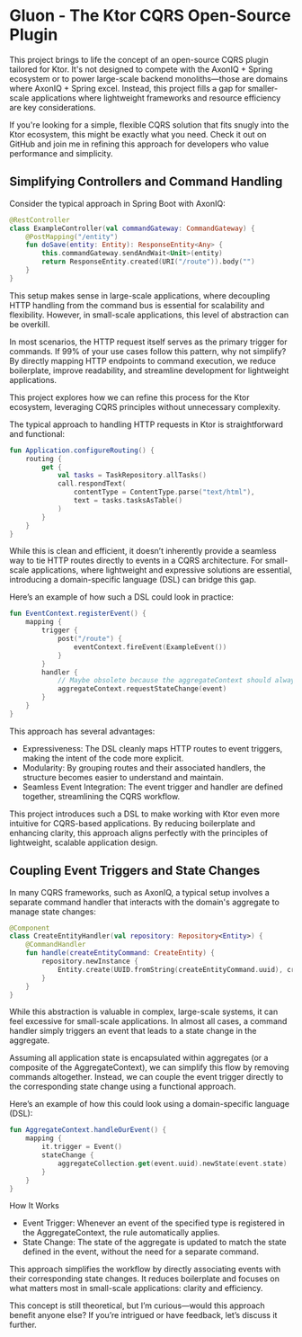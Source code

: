 # Gluon - The Ktor CQRS Open-Source Plugin

This project brings to life the concept of an open-source CQRS plugin tailored for Ktor. It's not designed to compete
with the AxonIQ + Spring ecosystem or to power large-scale backend monoliths—those are domains where AxonIQ + Spring
excel. Instead, this project fills a gap for smaller-scale applications where lightweight frameworks and resource
efficiency are key considerations.

If you're looking for a simple, flexible CQRS solution that fits snugly into the Ktor ecosystem, this might be exactly
what you need. Check it out on GitHub and join me in refining this approach for developers who value performance and
simplicity.

## Simplifying Controllers and Command Handling

Consider the typical approach in Spring Boot with AxonIQ:

```kotlin
@RestController
class ExampleController(val commandGateway: CommandGateway) {
    @PostMapping("/entity")
    fun doSave(entity: Entity): ResponseEntity<Any> {
        this.commandGateway.sendAndWait<Unit>(entity)
        return ResponseEntity.created(URI("/route")).body("")
    }
}
```

This setup makes sense in large-scale applications, where decoupling HTTP handling from the command bus is essential for
scalability and flexibility. However, in small-scale applications, this level of abstraction can be overkill.

In most scenarios, the HTTP request itself serves as the primary trigger for commands. If 99% of your use cases follow
this pattern, why not simplify? By directly mapping HTTP endpoints to command execution, we reduce boilerplate, improve
readability, and streamline development for lightweight applications.

This project explores how we can refine this process for the Ktor ecosystem, leveraging CQRS principles without
unnecessary complexity.

The typical approach to handling HTTP requests in Ktor is straightforward and functional:

```kotlin
fun Application.configureRouting() {
    routing {
        get {
            val tasks = TaskRepository.allTasks()
            call.respondText(
                contentType = ContentType.parse("text/html"),
                text = tasks.tasksAsTable()
            )
        }
    }
}
```

While this is clean and efficient, it doesn’t inherently provide a seamless way to tie HTTP routes directly to events in
a CQRS architecture. For small-scale applications, where lightweight and expressive solutions are essential, introducing
a domain-specific language (DSL) can bridge this gap.

Here’s an example of how such a DSL could look in practice:

```kotlin
fun EventContext.registerEvent() {
    mapping {
        trigger {
            post("/route") {
                eventContext.fireEvent(ExampleEvent())
            }
        }
        handler {
            // Maybe obsolete because the aggregateContext should always get the event?
            aggregateContext.requestStateChange(event)
        }
    }
}
```

This approach has several advantages:

- Expressiveness: The DSL cleanly maps HTTP routes to event triggers, making the intent of the code more explicit.
- Modularity: By grouping routes and their associated handlers, the structure becomes easier to understand and maintain.
- Seamless Event Integration: The event trigger and handler are defined together, streamlining the CQRS workflow.

This project introduces such a DSL to make working with Ktor even more intuitive for CQRS-based applications. By
reducing boilerplate and enhancing clarity, this approach aligns perfectly with the principles of lightweight, scalable
application design.

## Coupling Event Triggers and State Changes

In many CQRS frameworks, such as AxonIQ, a typical setup involves a separate command handler that interacts with the
domain's aggregate to manage state changes:

```kotlin
@Component
class CreateEntityHandler(val repository: Repository<Entity>) {
    @CommandHandler
    fun handle(createEntityCommand: CreateEntity) {
        repository.newInstance {
            Entity.create(UUID.fromString(createEntityCommand.uuid), createEntityCommand.title)
        }
    }
}
```

While this abstraction is valuable in complex, large-scale systems, it can feel excessive for small-scale applications.
In almost all cases, a command handler simply triggers an event that leads to a state change in the aggregate.

Assuming all application state is encapsulated within aggregates (or a composite of the AggregateContext), we can
simplify this flow by removing commands altogether. Instead, we can couple the event trigger directly to the
corresponding state change using a functional approach.

Here’s an example of how this could look using a domain-specific language (DSL):

```kotlin 
fun AggregateContext.handleOurEvent() {
    mapping {
        it.trigger = Event()
        stateChange {
            aggregateCollection.get(event.uuid).newState(event.state)
        }
    }
}
```

How It Works

- Event Trigger: Whenever an event of the specified type is registered in the AggregateContext, the rule automatically
  applies.
- State Change: The state of the aggregate is updated to match the state defined in the event, without the need for a
  separate command.

This approach simplifies the workflow by directly associating events with their corresponding state changes. It reduces
boilerplate and focuses on what matters most in small-scale applications: clarity and efficiency.

This concept is still theoretical, but I’m curious—would this approach benefit anyone else? If you’re intrigued or have
feedback, let’s discuss it further.